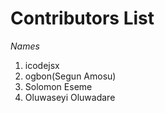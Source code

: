 # Contributors List 

*Names*

1. icodejsx  
2. ogbon(Segun Amosu)
3. Solomon Eseme
4. Oluwaseyi Oluwadare
